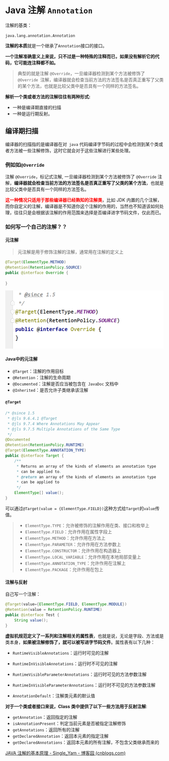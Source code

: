 # Java 注解 `Annotation`

注解的基类：

`java.lang.annotation.Annotation`

**注解的本质**就是一个继承了` Annotation `接口的接口。

**一个注解准确意义上来说，只不过是一种特殊的注释而已，如果没有解析它的代码，它可能连注释都不如。**

> 典型的就是注解 `@Override`，一旦编译器检测到某个方法被修饰了 `@Override `注解，编译器就会检查当前方法的方法签名是否真正重写了父类的某个方法，也就是比较父类中是否具有一个同样的方法签名。

**解析一个类或者方法的注解往往有两种形式:**

- 一种是编译期直接的扫描
- 一种是运行期反射。

## 编译期扫描

编译器的扫描指的是编译器在对` java` 代码编译字节码的过程中会检测到某个类或者方法被一些注解修饰，这时它就会对于这些注解进行某些处理。

### 例如如`@Override`

注解 `@Override`，标记式注解, 一旦编译器检测到某个方法被修饰了 `@Override` 注解，**编译器就会检查当前方法的方法签名是否真正重写了父类的某个方法**，也就是比较父类中是否具有一个同样的方法签名。

**<font color='red'>这一种情况只适用于那些编译器已经熟知的注解类</font>**，比如 JDK 内置的几个注解，而你自定义的注解，编译器是不知道你这个注解的作用的，当然也不知道该如何处理，往往只是会根据该注解的作用范围来选择是否编译进字节码文件，仅此而已。

### 如何写一个自己的注解？？

#### 元注解

> 元注解是用于修饰注解的注解，通常用在注解的定义上

```java
@Target(ElementType.METHOD)
@Retention(RetentionPolicy.SOURCE)
public @interface Override {

}
```

![image-20210909213430484](Java注解.assets/image-20210909213430484.png)

#### Java中的元注解

- `@Target`：注解的作用目标
- `@Retention`：注解的生命周期
- `@Documented`：注解是否应当被包含在` JavaDoc` 文档中
- `@Inherited`：是否允许子类继承该注解

#### `@Target`

```java
/* @since 1.5
 * @jls 9.6.4.1 @Target
 * @jls 9.7.4 Where Annotations May Appear
 * @jls 9.7.5 Multiple Annotations of the Same Type
 */
@Documented
@Retention(RetentionPolicy.RUNTIME)
@Target(ElementType.ANNOTATION_TYPE)
public @interface Target {
    /**
     * Returns an array of the kinds of elements an annotation type
     * can be applied to.
     * @return an array of the kinds of elements an annotation type
     * can be applied to
     */
    ElementType[] value();
}
```

可以通过`@Target(value = {ElementType.FIELD})`这种方式给`Target`的`value`传值。

> - `ElementType.TYPE`：允许被修饰的注解作用在类、接口和枚举上
> - `ElementType.FIELD`：允许作用在属性字段上
> - `ElementType.METHOD`：允许作用在方法上
> - `ElementType.PARAMETER`：允许作用在方法参数上
> - `ElementType.CONSTRUCTOR`：允许作用在构造器上
> - `ElementType.LOCAL_VARIABLE`：允许作用在本地局部变量上
> - `ElementType.ANNOTATION_TYPE`：允许作用在注解上
> - `ElementType.PACKAGE`：允许作用在包上

#### 注解与反射

自己写一个注解：

```java
@Target(value={ElementType.FIELD, ElementType.MODULE})
@Retention(value = RetentionPolicy.RUNTIME)
public @interface Test {
    String value();
}
```

**虚拟机规范定义了一系列和注解相关的属性表**，也就是说，无论是字段、方法或是类本身，**如果被注解修饰了，就可以被写进字节码文件**。属性表有以下几种：

- `RuntimeVisibleAnnotations`：运行时可见的注解

- `RuntimeInVisibleAnnotations`：运行时不可见的注解

- `RuntimeVisibleParameterAnnotations`：运行时可见的方法参数注解

- `RuntimeInVisibleParameterAnnotations`：运行时不可见的方法参数注解

- `AnnotationDefault`：注解类元素的默认值

**对于一个类或者接口来说，Class 类中提供了以下一些方法用于反射注解**:

- `getAnnotation`：返回指定的注解
- `isAnnotationPresent`：判定当前元素是否被指定注解修饰
- `getAnnotations`：返回所有的注解
- `getDeclaredAnnotation`：返回本元素的指定注解
- `getDeclaredAnnotations`：返回本元素的所有注解，不包含父类继承而来的

[JAVA 注解的基本原理 - Single_Yam - 博客园 (cnblogs.com)](https://www.cnblogs.com/yangming1996/p/9295168.html)
